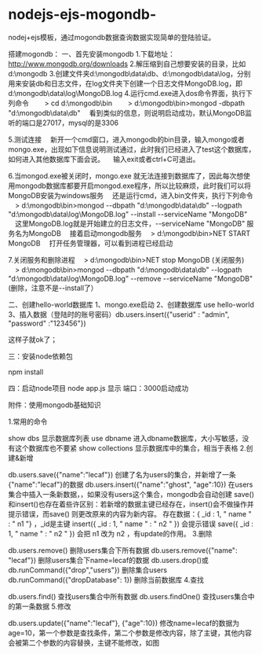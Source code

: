 # nodejs-ejs-mogondb-
nodej+ejs模板，通过mogondb数据查询数据实现简单的登陆验证。

搭建mogondb：
一、首先安装mongodb
1.下载地址：http://www.mongodb.org/downloads
2.解压缩到自己想要安装的目录，比如d:\mongodb
3.创建文件夹d:\mongodb\data\db、d:\mongodb\data\log，分别用来安装db和日志文件，在log文件夹下创建一个日志文件MongoDB.log，即d:\mongodb\data\log\MongoDB.log
4.运行cmd.exe进入dos命令界面，执行下列命令
　　> cd d:\mongodb\bin 
　　> d:\mongodb\bin>mongod -dbpath "d:\mongodb\data\db"
　看到类似的信息，则说明启动成功，默认MongoDB监听的端口是27017，mysql的是3306

5.测试连接
　新开一个cmd窗口，进入mongodb的bin目录，输入mongo或者mongo.exe，出现如下信息说明测试通过，此时我们已经进入了test这个数据库，如何进入其他数据库下面会说。
　输入exit或者ctrl+C可退出。

 6.当mongod.exe被关闭时，mongo.exe 就无法连接到数据库了，因此每次想使用mongodb数据库都要开启mongod.exe程序，所以比较麻烦，此时我们可以将MongoDB安装为windows服务
　还是运行cmd，进入bin文件夹，执行下列命令
　> d:\mongodb\bin>mongod --dbpath "d:\mongodb\data\db" --logpath "d:\mongodb\data\log\MongoDB.log" --install --serviceName "MongoDB"
　这里MongoDB.log就是开始建立的日志文件，--serviceName "MongoDB" 服务名为MongoDB
　接着启动mongodb服务
　> d:\mongodb\bin>NET START MongoDB
　打开任务管理器，可以看到进程已经启动

7.关闭服务和删除进程
　> d:\mongodb\bin>NET stop MongoDB   (关闭服务)
　> d:\mongodb\bin>mongod --dbpath "d:\mongodb\data\db" --logpath "d:\mongodb\data\log\MongoDB.log" --remove --serviceName "MongoDB"      (删除，注意不是--install了）

二、创建hello-world数据库
  1、mongo.exe启动
  2、创建数据库 use hello-world
  3、插入数据（登陆时的账号密码）db.users.insert({"userid" : "admin", "password" :"123456"}) 
  
  这样子就ok了；
  
  
三：安装node依赖包

  npm install
  
四：启动node项目
  node app.js
  显示 端口：3000启动成功


附件：使用mongodb基础知识

1.常用的命令

show dbs    显示数据库列表
use dbname    进入dbname数据库，大小写敏感，没有这个数据库也不要紧
show collections    显示数据库中的集合，相当于表格
2.创建&新增

db.users.save({"name":"lecaf"})    创建了名为users的集合，并新增了一条{"name":"lecaf"}的数据
db.users.insert({"name":"ghost", "age":10})    在users集合中插入一条新数据，，如果没有users这个集合，mongodb会自动创建
save()和insert()也存在着些许区别：若新增的数据主键已经存在，insert()会不做操作并提示错误，而save() 则更改原来的内容为新内容。
存在数据：{ _id : 1, " name " : " n1 "} ，_id是主键
insert({ _id : 1, " name " : " n2 " })    会提示错误
save({ _id : 1, " name " : " n2 " })     会把 n1 改为  n2 ，有update的作用。
3.删除

db.users.remove()    删除users集合下所有数据
db.users.remove({"name": "lecaf"})    删除users集合下name=lecaf的数据
db.users.drop()或db.runCommand({"drop","users"})    删除集合users
db.runCommand({"dropDatabase": 1})    删除当前数据库
4.查找

db.users.find()    查找users集合中所有数据
db.users.findOne()    查找users集合中的第一条数据
5.修改

db.users.update({"name":"lecaf"}, {"age":10})    修改name=lecaf的数据为age=10，第一个参数是查找条件，第二个参数是修改内容，除了主键，其他内容会被第二个参数的内容替换，主键不能修改，如图
